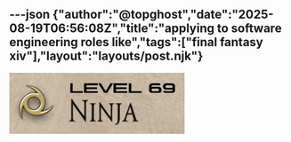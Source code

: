 ---json
{"author":"@topghost","date":"2025-08-19T06:56:08Z","title":"applying to software engineering roles like","tags":["final fantasy xiv"],"layout":"layouts/post.njk"}
---

![:LEVEL 69 NINJA](/attachments/2025/8/19/1755586388258.jpg)
